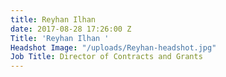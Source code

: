```yaml
---
title: Reyhan Ilhan
date: 2017-08-28 17:26:00 Z
Title: 'Reyhan Ilhan '
Headshot Image: "/uploads/Reyhan-headshot.jpg"
Job Title: Director of Contracts and Grants
---
```


